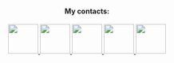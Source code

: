 <!-- <h2 align="center">Greetings to the dear visitors!</h2>
<p align="center">I see you interested in my profile? So, let me tell you a little about myself</p>
<br>

<h1 align="center">Diana <span>Full Stack JavaScript Developer</span></h1>
<br>
<h3>Stack:</h3>
<p>react redux node.js</p>
 -->


<div align=center>
 <h4>My contacts: </h4>
  <a href="https://t.me/tkeshick" title="telegram">
    <img width=60 height=60 src="https://cdn-icons.flaticon.com/png/512/3670/premium/3670044.png?token=exp=1646830827~hmac=24e5e2cb343ea8247f3a046d5ccd3f80">
  </a>
  <a href="https://vk.com/tkeshick" title="VK">
    <img width=60 height=60 src="https://cdn-icons.flaticon.com/png/512/3670/premium/3670029.png?token=exp=1646830892~hmac=0f9b9e92a585712870d8decde29e1245">
  </a>
 <a href="https://vk.com/tkeshick" title="VK">
    <img width=60 height=60 src="https://cdn-icons.flaticon.com/png/512/3670/premium/3670029.png?token=exp=1646830892~hmac=0f9b9e92a585712870d8decde29e1245">
  </a>
 <a href="https://wa.me/89811040446" title="whatsapp">
    <img width=60 height=60 src="https://cdn-icons-png.flaticon.com/512/1384/1384007.png">
  </a>
  <a href="mailto:dianatkesh@gmail.com" title="send email">
    <img width=60 height=60 src="https://cdn-icons.flaticon.com/png/512/3178/premium/3178158.png?token=exp=1646831019~hmac=99c243ac922e86fbfe48daaad9b20b46">
  </a>
</div>
